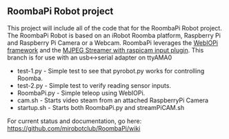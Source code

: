 ## RoombaPi Robot project

This project will include all of the code that for the RoombaPi Robot project. The RoombaPi Robot is based on an iRobot Roomba platform, Raspberry Pi and Raspberry Pi Camera or a Webcam. RoombaPi leverages the [WebIOPi framework](https://code.google.com/p/webiopi/) and the [MJPEG Streamer with raspicam input plugin](https://github.com/jacksonliam/mjpg-streamer).
This branch is for use with an usb<->serial adapter on ttyAMA0
* test-1.py      - Simple test to see that pyrobot.py works for controlling Roomba.
* test-2.py      - Simple test to verify reading sensor inputs.
* RoombaPi.py    - Simple teleop using WebIOPi. 
* cam.sh - Starts video steam from an attached RaspberryPi Camera
* startup.sh     - Starts both RoombaPi.py and streamPiCAM.sh

For current status and documentation, go here: https://github.com/mirobotclub/RoombaPi/wiki


